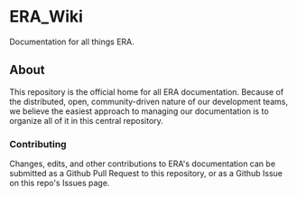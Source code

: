 # ERA_Wiki
Documentation for all things ERA.

## About
This repository is the official home for all ERA documentation. Because of the distributed, open, community-driven nature of our development teams, we believe the easiest approach to managing our documentation is to organize all of it in this central repository.

### Contributing
Changes, edits, and other contributions to ERA's documentation can be submitted as a Github Pull Request to this repository, or as a Github Issue on this repo's Issues page.
